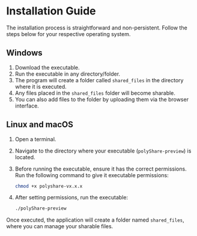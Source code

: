 # Installation Guide

The installation process is straightforward and non-persistent. Follow the steps below for your respective operating system.

## Windows

1. Download the executable.
2. Run the executable in any directory/folder.
3. The program will create a folder called `shared_files` in the directory where it is executed.
4. Any files placed in the `shared_files` folder will become sharable.
5. You can also add files to the folder by uploading them via the browser interface.

## Linux and macOS

1. Open a terminal.
2. Navigate to the directory where your executable (`polyShare-preview`) is located.
3. Before running the executable, ensure it has the correct permissions. Run the following command to give it executable permissions:

   ```bash
   chmod +x polyshare-vx.x.x
   ```

4. After setting permissions, run the executable:

   ```bash
   ./polyShare-preview
   ```

Once executed, the application will create a folder named `shared_files`, where you can manage your sharable files.
